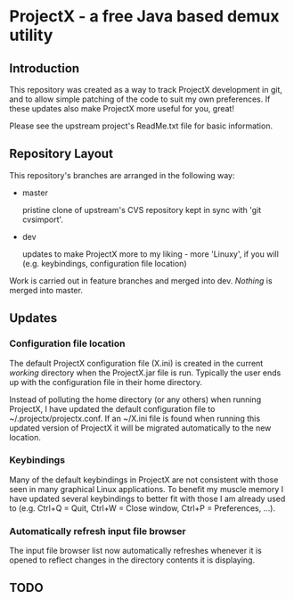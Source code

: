 # ProjectX - a free Java based demux utility

## Introduction

This repository was created as a way to track ProjectX development in git,
and to allow simple patching of the code to suit my own preferences. If
these updates also make ProjectX more useful for you, great!

Please see the upstream project's ReadMe.txt file for basic information.


## Repository Layout

This repository's branches are arranged in the following way:

-   master

    pristine clone of upstream's CVS repository kept in sync
    with 'git cvsimport'.

-   dev

    updates to make ProjectX more to my liking - more 'Linuxy', if
    you will (e.g. keybindings, configuration file location)

Work is carried out in feature branches and merged into dev. *Nothing*
is merged into master.


## Updates

### Configuration file location

The default ProjectX configuration file (X.ini) is created in the current
*working* directory when the ProjectX.jar file is run. Typically the user
ends up with the configuration file in their home directory.

Instead of polluting the home directory (or any others) when
running ProjectX, I have updated the default configuration file to
~/.projectx/projectx.conf. If an ~/X.ini file is found when running this
updated version of ProjectX it will be migrated automatically to the new
location.

### Keybindings

Many of the default keybindings in ProjectX are not consistent with those seen
in many graphical Linux applications. To benefit my muscle memory I have
updated several keybindings to better fit with those I am already
used to (e.g. Ctrl+Q = Quit, Ctrl+W = Close window, Ctrl+P = Preferences, ...).

### Automatically refresh input file browser

The input file browser list now automatically refreshes whenever it is opened
to reflect changes in the directory contents it is displaying.


## TODO
